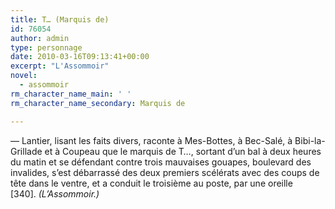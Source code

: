 ```yaml
---
title: T… (Marquis de)
id: 76054
author: admin
type: personnage
date: 2010-03-16T09:13:41+00:00
excerpt: "L'Assommoir"
novel:
  - assommoir
rm_character_name_main: ' '
rm_character_name_secondary: Marquis de

---
```

— Lantier, lisant les faits divers, raconte à Mes-Bottes, à Bec-Salé, à Bibi-la-Grillade et à Coupeau que le marquis de T&#8230;, sortant d&rsquo;un bal à deux heures du matin et se défendant contre trois mauvaises gouapes, boulevard des invalides, s&rsquo;est débarrassé des deux premiers scélérats avec des coups de tête dans le ventre, et a conduit le troisième au poste, par une oreille [340]. _(L&rsquo;Assommoir.)_